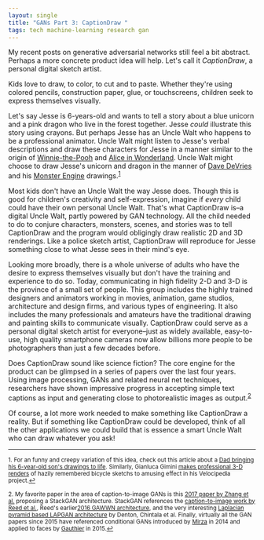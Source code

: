```yaml
---
layout: single
title: "GANs Part 3: CaptionDraw "
tags: tech machine-learning research gan
---
```


My recent posts on generative adversarial networks still feel a bit abstract. Perhaps a more concrete product idea will help. Let's call it *CaptionDraw*, a personal digital sketch artist.

Kids love to draw, to color, to cut and to paste. Whether they're using colored pencils, construction paper, glue, or touchscreens,  children seek to express themselves visually. 

Let's say Jesse is 6-years-old and wants to tell a story about a blue unicorn and a pink dragon who live in the forest together. Jesse *could* illustrate this story using crayons. But perhaps Jesse has an Uncle Walt who happens to be a professional animator. Uncle Walt might listen to Jesse's verbal descriptions and draw these characters for Jesse in a manner similar to the origin of [Winnie-the-Pooh](https://en.wikipedia.org/wiki/Winnie-the-Pooh#Origin) and [Alice in Wonderland](https://en.wikipedia.org/wiki/Alice%27s_Adventures_in_Wonderland#Background).  Uncle Walt might choose to draw Jesse's unicorn and dragon in the manner of  [Dave DeVries](https://goodmenproject.com/arts/the-monster-engine-an-interview-with-dave-devries/) and his [Monster Engine](https://www.themonsterengine.com/about) drawings.<sup><a href="#fn1" id="ref1">1</a></sup>

Most kids don't have an Uncle Walt the way Jesse does. Though this is good for children's creativity and self-expression, imagine if *every* child could have their own personal Uncle Walt. That's what CaptionDraw is–a digital Uncle Walt, partly powered by GAN technology. All the child needed to do to conjure characters, monsters, scenes, and stories was to tell CaptionDraw and the program would obligingly draw realistic 2D and 3D renderings. Like a police sketch artist, CaptionDraw will reproduce for Jesse something close to what Jesse sees in their mind's eye. 

Looking more broadly, there is a whole universe of adults who have the desire to express themselves visually but don't have the training and experience to do so. Today, communicating in high fidelity 2-D and 3-D is the province of a small set of people. This group includes the  highly trained designers and animators working in movies, animation, game studios, architecture and design firms, and various types of engineering. It also includes the many professionals and amateurs have the traditional drawing and painting skills to communicate visually. CaptionDraw could serve as a personal digital sketch artist for everyone–just as widely available, easy-to-use, high quality smartphone cameras now allow billions more people to be photographers than just a few decades before.

Does CaptionDraw sound like science fiction? The core engine for the product can be glimpsed in a series of papers over the last four years. Using image processing, GANs and related neural net techniques, researchers have shown impressive progress in accepting simple text captions as input and generating close to photorealistic images as output.<sup><a href="#fn2" id="ref2">2</a></sup> 

Of course, a lot more work needed to make something like CaptionDraw a reality.  But if something like CaptionDraw could be developed, think of all the other applications we could build that is essence a smart Uncle Walt who can draw whatever you ask!


---
<sup id="fn1">1. For an funny and creepy variation of this idea, check out this article about a [Dad bringing his 6-year-old son's drawings to life](https://www.boredpanda.com/kid-drawings-things-i-have-drawn-dom/). Similarly, Gianluca Gimini [makes professional 3-D renders](https://www.dezeen.com/2016/06/19/velocipedia-project-hopeless-bicycle-drawings-life-digital-renders-gianluca-gimini/) of hazily remembered bicycle sketchs to amusing effect in his Velocipedia project.<a href="#ref1" title="Return to text.">↩</a></sup>

<sup id="fn2">2. My favorite paper in the area of caption-to-image GANs is this [2017 paper by Zhang et al.](https://arxiv.org/abs/1612.03242) proposing a StackGAN architecture. StackGAN references the [caption-to-image work by Reed et al.](https://arxiv.org/abs/1605.05396), Reed's earlier[2016 GAWWN architecture](https://arxiv.org/abs/1610.02454), and the very interesting [Laplacian pyramid based LAPGAN architecture](https://arxiv.org/abs/1506.05751) by Denton, Chintala et al. Finally, virtually all the GAN papers since 2015 have referenced conditional GANs introduced by [Mirza](https://arxiv.org/abs/1411.1784) in 2014 and applied to faces by [Gauthier](https://pdfs.semanticscholar.org/42f6/f5454dda99d8989f9814989efd50fe807ee8.pdf) in 2015.<a href="#ref2" title="Return to text.">↩</a></sup>
